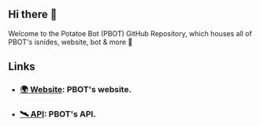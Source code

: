 ## Hi there 👋

Welcome to the Potatoe Bot (PBOT) GitHub Repository, which houses all of PBOT's isnides, website, bot & more 🤫

## Links

- ### [🌍 Website](https://pb.anaxes.xyz): PBOT's website.
- ### [🛰 API](https://pbapi.anaxes.xyz): PBOT's API.
